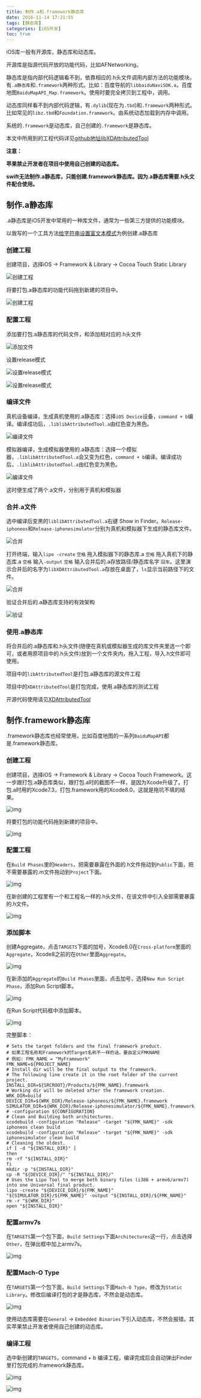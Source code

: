 ```yaml
---
title: 制作.a和.framework静态库
date: 2016-11-14 17:21:55
tags: [静态库]
categories: [iOS开发]
toc: true
---
```


iOS库一般有开源库，静态库和动态库。

开源库是指源代码开放的功能代码，比如AFNetworking。

静态库是指内部代码逻辑看不到，依靠相应的.h头文件调用内部方法的功能模块。有`.a静态库`和`.framework`两种形式。比如：百度导航的`libbaiduNaviSDK.a`，百度地图`BaiduMapAPI_Map.framework`。使用时要完全拷贝到工程中，调用。
<!--more-->

动态库同样看不到内部代码逻辑，有`.dylib`(现在为`.tbd`)和`.framework`两种形式。比如常见的`libz.tbd`和`Foundation.framework`。由系统动态加载到内存中调用。

系统的`.framework`是动态库，自己创建的`.framework`是静态库。

本文中所用到的工程代码详见[github地址libXDAttributedTool](https://github.com/mxdios/libXDAttributedTool)

**注意：**

**苹果禁止开发者在项目中使用自己创建的动态库。**

**swift无法制作.a静态库，只能创建.framework静态库。因为.a静态库需要.h头文件配合使用。**

## 制作.a静态库

.a静态库是iOS开发中常用的一种库文件，通常为一些第三方提供的功能模块。

以我写的一个工具方法[给字符串设置富文本模式](https://github.com/mxdios/XDAttributedTool)为例创建.a静态库

### 创建工程

创建项目，选择iOS -> Framework & Library -> Cocoa Touch Static Library

![创建工程](https://github.com/mxdios/notebook/blob/master/notebooks/images/QQ20160908-0.png?raw=true)

将要打包.a静态库的功能代码拖到新建的项目中。

![创建工程](https://github.com/mxdios/notebook/blob/master/notebooks/images/QQ20160908-1.png?raw=true)

### 配置工程

添加要打包.a静态库的代码文件，和添加相对应的.h头文件

![添加文件](https://github.com/mxdios/notebook/blob/master/notebooks/images/QQ20160909-1.png?raw=true)

设置release模式

![设置release模式](https://github.com/mxdios/notebook/blob/master/notebooks/images/QQ20160909-2.png?raw=true)

![设置release模式](https://github.com/mxdios/notebook/blob/master/notebooks/images/QQ20160909-3.png?raw=true)

### 编译文件

真机设备编译，生成真机使用的.a静态库：选择`iOS Device`设备，`command + b`编译。编译成功后，`.liblibAttributedTool.a`由红色变为黑色。

![编译文件](https://github.com/mxdios/notebook/blob/master/notebooks/images/QQ20160909-4.png?raw=true)

模拟器编译，生成模拟器使用的.a静态库：选择一个模拟器，`.liblibAttributedTool.a`会又变为红色，`command + b`编译。编译成功后，`.liblibAttributedTool.a`由红色变为黑色。

![编译文件](https://github.com/mxdios/notebook/blob/master/notebooks/images/QQ20160909-4.png?raw=true)

这时便生成了两个.a文件，分别用于真机和模拟器

### 合并.a文件

选中编译后变黑的`liblibAttributedTool.a`右键 Show in Finder。`Release-iphoneos`和`Release-iphonesimulator`分别为真机和模拟器下生成的静态库文件。

![合并](https://github.com/mxdios/notebook/blob/master/notebooks/images/QQ20160909-6.png?raw=true)

打开终端，输入`lipo -create` `空格` 拖入模拟器下的静态库.a `空格` 拖入真机下的静态库.a `空格` 输入`-output` `空格` 输入合并后的.a存放路径/静态库名字 `回车`。这里演示合并后的名字为`libXDAttributedTool.a`存放在桌面了，`ls`显示当前路径下的文件。
 
![合并](https://github.com/mxdios/notebook/blob/master/notebooks/images/QQ20160909-7.png?raw=true)

验证合并后的.a静态库支持的有效架构

![验证](https://github.com/mxdios/notebook/blob/master/notebooks/images/QQ20160909-8.png?raw=true)

### 使用.a静态库

将合并后的.a静态库和.h头文件(随便在真机或模拟器生成的库文件夹里选一个即可，或者用原项目中的.h头文件)放到一个文件夹内，拖入工程，导入.h文件即可使用。

项目中的`libAttributedTool`是打包.a静态库的源文件工程

项目中的`XDAttributedTool`是打包完成，使用.a静态库的测试工程

开源代码使用请见[XDAttributedTool](https://github.com/mxdios/XDAttributedTool)

## 制作.framework静态库

.framework静态库也经常使用，比如百度地图的一系列`BaiduMapAPI`都是.framework静态库。

### 创建工程

创建项目，选择iOS -> Framework & Library -> Cocoa Touch Framework。这一步跟打包.a静态库类似，跟打包.a时的截图不一样，是因为Xcode升级了。打包.a时用的Xcode7.3，打包.framework用的Xcode8.0，这就是拖坑不填的结果。

![img](https://raw.githubusercontent.com/mxdios/libXDAttributedTool/master/image/QQ20161014-0.png)

将要打包的功能代码拖到新建的项目中。

![img](https://raw.githubusercontent.com/mxdios/libXDAttributedTool/master/image/QQ20161014-1.png)

### 配置工程

在`Build Phases`里的`Headers`，把需要暴露在外面的.h文件拖动到`Public`下面，把不需要暴露的.m文件拖动到`Project`下面。

![img](https://raw.githubusercontent.com/mxdios/libXDAttributedTool/master/image/QQ20161014-2.png)

在新创建的工程里有一个和工程名一样的.h头文件，在该文件中引入全部需要暴露的.h文件。

![img](https://raw.githubusercontent.com/mxdios/libXDAttributedTool/master/image/QQ20161014-3.png)

### 添加脚本

创建Aggregate，点击`TARGETS`下面的加号，Xcode8.0在`Cross-platform`里面的`Aggregate`，Xcode8之前的在`Other`里面`Aggregate`。

![img](https://raw.githubusercontent.com/mxdios/libXDAttributedTool/master/image/2016-10-144.30.53.png)

在新添加的`Aggregate`的`Build Phases`里面，点击加号，选择`New Run Script Phase`，添加Run Script脚本。

![img](https://raw.githubusercontent.com/mxdios/libXDAttributedTool/master/image/2016-10-144.44.46.png)

在Run Script代码框中添加脚本。

![img](https://raw.githubusercontent.com/mxdios/libXDAttributedTool/master/image/QQ20161014-4.png)

完整脚本：

```Script
# Sets the target folders and the final framework product.
# 如果工程名称和Framework的Target名称不一样的话，要自定义FMKNAME
# 例如: FMK_NAME = "MyFramework"
FMK_NAME=${PROJECT_NAME}
# Install dir will be the final output to the framework.
# The following line create it in the root folder of the current project.
INSTALL_DIR=${SRCROOT}/Products/${FMK_NAME}.framework
# Working dir will be deleted after the framework creation.
WRK_DIR=build
DEVICE_DIR=${WRK_DIR}/Release-iphoneos/${FMK_NAME}.framework
SIMULATOR_DIR=${WRK_DIR}/Release-iphonesimulator/${FMK_NAME}.framework
# -configuration ${CONFIGURATION}
# Clean and Building both architectures.
xcodebuild -configuration "Release" -target "${FMK_NAME}" -sdk iphoneos clean build
xcodebuild -configuration "Release" -target "${FMK_NAME}" -sdk iphonesimulator clean build
# Cleaning the oldest.
if [ -d "${INSTALL_DIR}" ]
then
rm -rf "${INSTALL_DIR}"
fi
mkdir -p "${INSTALL_DIR}"
cp -R "${DEVICE_DIR}/" "${INSTALL_DIR}/"
# Uses the Lipo Tool to merge both binary files (i386 + armv6/armv7) into one Universal final product.
lipo -create "${DEVICE_DIR}/${FMK_NAME}" "${SIMULATOR_DIR}/${FMK_NAME}" -output "${INSTALL_DIR}/${FMK_NAME}"
rm -r "${WRK_DIR}"
open "${INSTALL_DIR}"
```

### 配置armv7s

在`TARGETS`第一个包下面，`Build Settings`下面`Architectures`这一行，点击选择`Other`，在弹出框中加上armv7s。

![img](https://raw.githubusercontent.com/mxdios/libXDAttributedTool/master/image/QQ20161014-5.png)

### 配置Mach-O Type

在`TARGETS`第一个包下面，`Build Settings`下面`Mach-O Type`，修改为`Static Library`。修改后编译打包的才是静态库，不然会是动态库。

![img](https://imagedb-1257991841.cos.ap-beijing.myqcloud.com/2017-07-26-11-05-33.png)

使用动态库需要在`General` -> `Embedded Binaries`下引入动态库，不然会报错。其实苹果禁止开发者使用自己创建的动态库。

### 编译工程

选中新创建的`TARGETS`，command + b 编译工程，编译完成后会自动弹出Finder里打包完成的.framework静态库。

![img](https://raw.githubusercontent.com/mxdios/libXDAttributedTool/master/image/QQ20161014-6.png)

![img](https://raw.githubusercontent.com/mxdios/libXDAttributedTool/master/image/QQ20161014-8.png)




